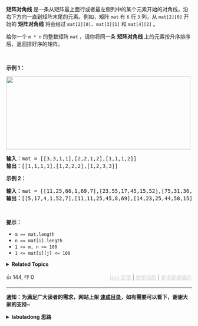 <p><strong>矩阵对角线</strong> 是一条从矩阵最上面行或者最左侧列中的某个元素开始的对角线，沿右下方向一直到矩阵末尾的元素。例如，矩阵 <code>mat</code> 有 <code>6</code> 行 <code>3</code> 列，从 <code>mat[2][0]</code> 开始的 <strong>矩阵对角线</strong> 将会经过 <code>mat[2][0]</code>、<code>mat[3][1]</code> 和 <code>mat[4][2]</code> 。</p>

<p>给你一个&nbsp;<code>m * n</code>&nbsp;的整数矩阵&nbsp;<code>mat</code>&nbsp;，请你将同一条 <strong>矩阵对角线 </strong>上的元素按升序排序后，返回排好序的矩阵。</p>

<p>&nbsp;</p>

<p><strong>示例 1：</strong></p>

<p><img alt="" src="https://assets.leetcode-cn.com/aliyun-lc-upload/uploads/2020/01/25/1482_example_1_2.png" style="height: 198px; width: 500px;" /></p>

<pre>
<strong>输入：</strong>mat = [[3,3,1,1],[2,2,1,2],[1,1,1,2]]
<strong>输出：</strong>[[1,1,1,1],[1,2,2,2],[1,2,3,3]]
</pre>

<p><strong>示例 2：</strong></p>

<pre>
<strong>输入：</strong>mat = [[11,25,66,1,69,7],[23,55,17,45,15,52],[75,31,36,44,58,8],[22,27,33,25,68,4],[84,28,14,11,5,50]]
<strong>输出：</strong>[[5,17,4,1,52,7],[11,11,25,45,8,69],[14,23,25,44,58,15],[22,27,31,36,50,66],[84,28,75,33,55,68]]
</pre>

<p>&nbsp;</p>

<p><strong>提示：</strong></p>

<ul> 
 <li><code>m ==&nbsp;mat.length</code></li> 
 <li><code>n ==&nbsp;mat[i].length</code></li> 
 <li><code>1 &lt;= m, n&nbsp;&lt;= 100</code></li> 
 <li><code>1 &lt;= mat[i][j] &lt;= 100</code></li> 
</ul>

<details><summary><strong>Related Topics</strong></summary>数组 | 矩阵 | 排序</details><br>

<div>👍 144, 👎 0<span style='float: right;'><span style='color: gray;'><a href='https://github.com/labuladong/fucking-algorithm/issues' target='_blank' style='color: lightgray;text-decoration: underline;'>bug 反馈</a> | <a href='https://labuladong.online/algo/fname.html?fname=jb插件简介' target='_blank' style='color: lightgray;text-decoration: underline;'>使用指南</a> | <a href='https://labuladong.online/algo/' target='_blank' style='color: lightgray;text-decoration: underline;'>更多配套插件</a></span></span></div>

<div id="labuladong"><hr>

**通知：为满足广大读者的需求，网站上架 [速成目录](https://labuladong.online/algo/intro/quick-learning-plan/)，如有需要可以看下，谢谢大家的支持~**

<details><summary><strong>labuladong 思路</strong></summary>


<div id="labuladong_solution_zh">

## 基本思路

这题非常有意思，按照对角线操作二维数组是需要技巧的，即你如何快速判断两个元素坐标是否在同一个对角线上？

**直接说结论：在同一个对角线上的元素，其横纵坐标之差是相同的**。你画图看看，或者稍微想想就能明白：右下角走一步横纵坐标都会加一，所以他们的差肯定不会变。

有了这个规律辅助，这道题就很容易做了，我直接用一个哈希表把每个对角线的元素存起来，想办法排序，最后放回二维矩阵上即可。

如何排序数组呢？借助有序数据结构或者用标准库的排序函数都行，这里我就用标准库的排序函数好了，不过考虑到数组的操作效率，所以我需要从最后删除元素。

具体的解法看代码吧，更多有技巧性的二维矩阵操作参见 [二维数组的花式遍历](https://labuladong.online/algo/practice-in-action/2d-array-traversal-summary/)。

**详细题解**：
  - [【练习】数组双指针经典习题](https://labuladong.online/algo/problem-set/array-two-pointers/)

</div>





<div id="solution">

## 解法代码



<div class="tab-panel"><div class="tab-nav">
<button data-tab-item="cpp" class="tab-nav-button btn " data-tab-group="default" onclick="switchTab(this)">cpp🤖</button>

<button data-tab-item="python" class="tab-nav-button btn " data-tab-group="default" onclick="switchTab(this)">python🤖</button>

<button data-tab-item="java" class="tab-nav-button btn active" data-tab-group="default" onclick="switchTab(this)">java🟢</button>

<button data-tab-item="go" class="tab-nav-button btn " data-tab-group="default" onclick="switchTab(this)">go🤖</button>

<button data-tab-item="javascript" class="tab-nav-button btn " data-tab-group="default" onclick="switchTab(this)">javascript🤖</button>
</div><div class="tab-content">
<div data-tab-item="cpp" class="tab-item " data-tab-group="default"><div class="highlight">

```cpp
// 注意：cpp 代码由 chatGPT🤖 根据我的 java 代码翻译。
// 本代码的正确性已通过力扣验证，如有疑问，可以对照 java 代码查看。

#include <vector>
#include <unordered_map>
#include <algorithm>
#include <list>

class Solution {
public:
    std::vector<std::vector<int>> diagonalSort(std::vector<std::vector<int>>& mat) {
        int m = mat.size(), n = mat[0].size();

        // 存储所有对角线的元素列表
        std::unordered_map<int, std::list<int>> diagonals;

        for (int i = 0; i < m; i++) {
            for (int j = 0; j < n; j++) {
                // 横纵坐标之差可以作为一条对角线的 ID
                int diagonalID = i - j;
                diagonals[diagonalID].push_back(mat[i][j]);
            }
        }

        // 从数组末尾删除元素效率较高，所以我们把 ArrayList 倒序排序
        for (auto& diagonal : diagonals) {
            diagonal.second.sort(std::greater<int>());
        }

        // 把排序结果回填二维矩阵
        for (int i = 0; i < m; i++) {
            for (int j = 0; j < n; j++) {
                std::list<int>& diagonal = diagonals[i - j];
                mat[i][j] = diagonal.back();
                diagonal.pop_back();
            }
        }

        return mat;
    }
};
```

</div></div>

<div data-tab-item="python" class="tab-item " data-tab-group="default"><div class="highlight">

```python
# 注意：python 代码由 chatGPT🤖 根据我的 java 代码翻译。
# 本代码的正确性已通过力扣验证，如有疑问，可以对照 java 代码查看。

class Solution:
    def diagonalSort(self, mat: List[List[int]]) -> List[List[int]]:
        m, n = len(mat), len(mat[0])

        # 存储所有对角线的元素列表
        diagonals = {}

        for i in range(m):
            for j in range(n):
                # 横纵坐标之差可以作为一条对角线的 ID
                diagonalID = i - j
                if diagonalID not in diagonals:
                    diagonals[diagonalID] = []
                diagonals[diagonalID].append(mat[i][j])

        # 从数组末尾删除元素效率较高，所以我们把 ArrayList 倒序排序
        for diagonal in diagonals.values():
            diagonal.sort(reverse=True)

        # 把排序结果回填二维矩阵
        for i in range(m):
            for j in range(n):
                diagonal = diagonals[i - j]
                mat[i][j] = diagonal.pop()

        return mat
```

</div></div>

<div data-tab-item="java" class="tab-item active" data-tab-group="default"><div class="highlight">

```java
class Solution {
    public int[][] diagonalSort(int[][] mat) {
        int m = mat.length, n = mat[0].length;

        // 存储所有对角线的元素列表
        HashMap<Integer, ArrayList<Integer>> diagonals = new HashMap<>();

        for (int i = 0; i < m; i++) {
            for (int j = 0; j < n; j++) {
                // 横纵坐标之差可以作为一条对角线的 ID
                int diagonalID = i - j;
                diagonals.putIfAbsent(diagonalID, new ArrayList<>());
                diagonals.get(diagonalID).add(mat[i][j]);
            }
        }

        // 从数组末尾删除元素效率较高，所以我们把 ArrayList 倒序排序
        for (List<Integer> diagonal: diagonals.values()) {
            Collections.sort(diagonal, Collections.reverseOrder());
        }

        // 把排序结果回填二维矩阵
        for (int i = 0; i < m; i++) {
            for (int j = 0; j < n; j++) {
                ArrayList<Integer> diagonal = diagonals.get(i - j);
                mat[i][j] = diagonal.remove(diagonal.size() - 1);
            }
        }

        return mat;
    }
}
```

</div></div>

<div data-tab-item="go" class="tab-item " data-tab-group="default"><div class="highlight">

```go
// 注意：go 代码由 chatGPT🤖 根据我的 java 代码翻译。
// 本代码的正确性已通过力扣验证，如有疑问，可以对照 java 代码查看。

func diagonalSort(mat [][]int) [][]int {
    m, n := len(mat), len(mat[0])

    // 存储所有对角线的元素列表
    diagonals := make(map[int][]int)

    for i := 0; i < m; i++ {
        for j := 0; j < n; j++ {
            // 横纵坐标之差可以作为一条对角线的 ID
            diagonalID := i - j
            diagonals[diagonalID] = append(diagonals[diagonalID], mat[i][j])
        }
    }

    // 从数组末尾删除元素效率较高，所以我们把 ArrayList 倒序排序
    for _, diagonal := range diagonals {
        sort.Slice(diagonal, func(i, j int) bool {
            return diagonal[i] > diagonal[j]
        })
    }

    // 把排序结果回填二维矩阵
    for i := 0; i < m; i++ {
        for j := 0; j < n; j++ {
            diagonalID := i - j
            mat[i][j] = diagonals[diagonalID][len(diagonals[diagonalID])-1]
            diagonals[diagonalID] = diagonals[diagonalID][:len(diagonals[diagonalID])-1]
        }
    }

    return mat
}
```

</div></div>

<div data-tab-item="javascript" class="tab-item " data-tab-group="default"><div class="highlight">

```javascript
// 注意：javascript 代码由 chatGPT🤖 根据我的 java 代码翻译。
// 本代码的正确性已通过力扣验证，如有疑问，可以对照 java 代码查看。

var diagonalSort = function(mat) {
    let m = mat.length, n = mat[0].length;

    // 存储所有对角线的元素列表
    let diagonals = new Map();

    for (let i = 0; i < m; i++) {
        for (let j = 0; j < n; j++) {
            // 横纵坐标之差可以作为一条对角线的 ID
            let diagonalID = i - j;
            if (!diagonals.has(diagonalID)) {
                diagonals.set(diagonalID, []);
            }
            diagonals.get(diagonalID).push(mat[i][j]);
        }
    }

    // 从数组末尾删除元素效率较高，所以我们把 ArrayList 倒序排序
    for (let diagonal of diagonals.values()) {
        diagonal.sort((a, b) => b - a);
    }

    // 把排序结果回填二维矩阵
    for (let i = 0; i < m; i++) {
        for (let j = 0; j < n; j++) {
            let diagonal = diagonals.get(i - j);
            mat[i][j] = diagonal.pop();
        }
    }

    return mat;
};
```

</div></div>
</div></div>

<hr /><details open hint-container details><summary style="font-size: medium"><strong>🌟🌟 算法可视化 🌟🌟</strong></summary><div id="data_sort-the-matrix-diagonally"  category="leetcode" ></div><div class="resizable aspect-ratio-container" style="height: 100%;">
<div id="iframe_sort-the-matrix-diagonally"></div></div>
</details><hr /><br />

</div>
</details>
</div>

